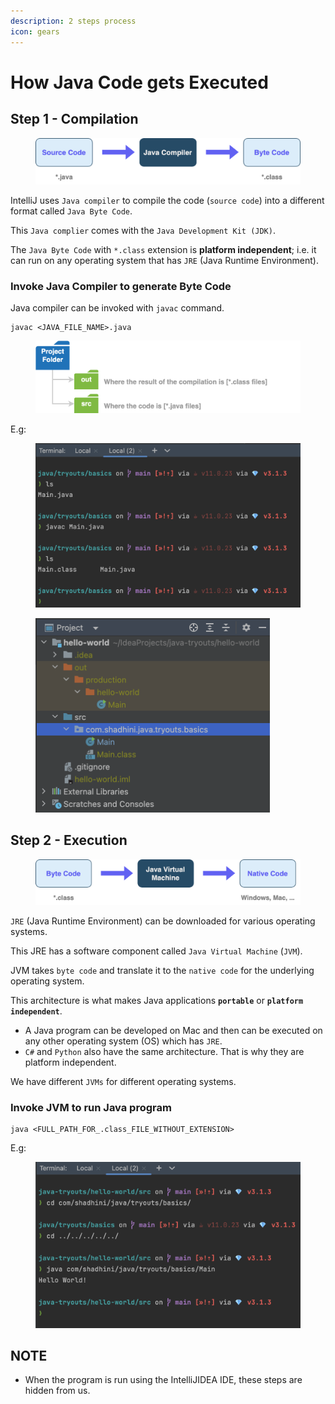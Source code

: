 ```yaml
---
description: 2 steps process
icon: gears
---
```


# How Java Code gets Executed

## Step 1 - Compilation

<figure><img src="../../.gitbook/assets/java-compilation.png" alt=""><figcaption></figcaption></figure>

IntelliJ uses `Java compiler` to compile the code (`source code`) into a different format called `Java Byte Code`.

This `Java complier` comes with the `Java Development Kit (JDK)`.

The `Java Byte Code` with `*.class` extension is **platform independent**; i.e. it can run on any operating system that has `JRE` (Java Runtime Environment).





### Invoke Java Compiler to generate Byte Code

Java compiler can be invoked with `javac` command.

```
javac <JAVA_FILE_NAME>.java
```

<figure><img src="../../.gitbook/assets/java-folder_structure.png" alt=""><figcaption></figcaption></figure>

E.g:

<figure><img src="../../.gitbook/assets/java-compilation-example-1.png" alt="" width="563"><figcaption></figcaption></figure>

<figure><img src="../../.gitbook/assets/java-compilation-example-2.png" alt="" width="375"><figcaption></figcaption></figure>

## Step 2 - Execution

<figure><img src="../../.gitbook/assets/java-execution.png" alt=""><figcaption></figcaption></figure>

`JRE` (Java Runtime Environment) can be downloaded for various operating systems.

This JRE has a software component called `Java Virtual Machine` (`JVM`).

JVM takes `byte code` and translate it to the `native code` for the underlying operating system.

This architecture is what makes Java applications **`portable`** or **`platform independent`**.

* A Java program can be developed on Mac and then can be executed on any other operating system (OS) which has `JRE`.
* `C#` and `Python` also have the same architecture. That is why they are platform independent.

We have different `JVMs` for different operating systems.

### Invoke JVM to run Java program

```
java <FULL_PATH_FOR_.class_FILE_WITHOUT_EXTENSION>
```

E.g:

<figure><img src="../../.gitbook/assets/java-execution-example.png" alt=""><figcaption></figcaption></figure>

## NOTE

* When the program is run using the IntelliJIDEA IDE, these steps are hidden from us.

